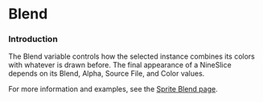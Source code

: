 # Blend

### Introduction



The Blend variable controls how the selected instance combines its colors with whatever is drawn before. The final appearance of a NineSlice depends on its Blend, Alpha, Source File, and Color values.

For more information and examples, see the [Sprite Blend page](../general-properties/blend.md).
